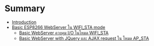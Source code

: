 # Summary

* [Introduction](README.md)
* [Basic ESP8266 WebServer ใน WIFI_STA mode](chapter1.md)
   * [Basic WebServer ควบคุม I/O ในโหมด WIFI_STA](basic_webserver__io__wifista.md)
   * [Basic WebServer with JQuery และ AJAX request ใน โหมด AP_STA](basic_webserver_with_jquery__ajax_request___apsta.md)

